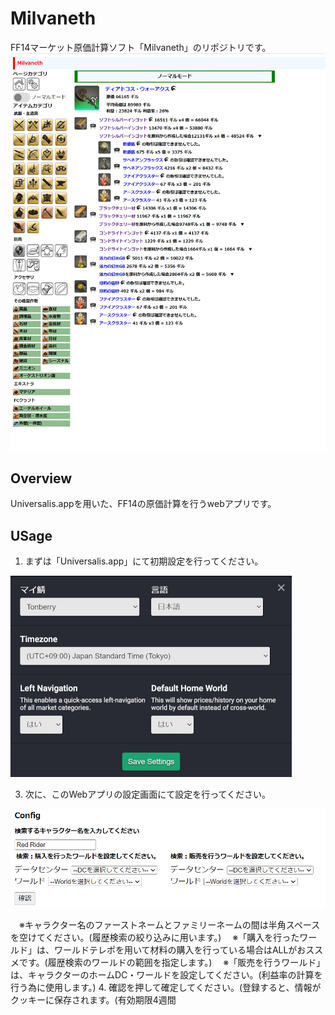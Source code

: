 # Milvaneth
FF14マーケット原価計算ソフト「Milvaneth」のリポジトリです。
![image](https://github.com/nunmo1st/Milvaneth/blob/master/screenshot.png)
## Overview
Universalis.appを用いた、FF14の原価計算を行うwebアプリです。

## USage
1. まずは「Universalis.app」にて初期設定を行ってください。

 ![image](https://github.com/nunmo1st/Milvaneth/blob/master/static/UVS_config2.png)

3. 次に、このWebアプリの設定画面にて設定を行ってください。

![image](https://github.com/nunmo1st/Milvaneth/blob/master/static/UVS_config3.png)
   
　※キャラクター名のファーストネームとファミリーネームの間は半角スペースを空けてください。(履歴検索の絞り込みに用います。)
　※「購入を行ったワールド」は、ワールドテレポを用いて材料の購入を行っている場合はALLがおススメです。(履歴検索のワールドの範囲を指定します。)
　※「販売を行うワールド」は、キャラクターのホームDC・ワールドを設定してください。(利益率の計算を行う為に使用します。)
4. 確認を押して確定してください。(登録すると、情報がクッキーに保存されます。(有効期限4週間
   
